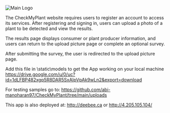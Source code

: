 ![Main Logo](https://github.com/abi-manoharan97/CheckMyPlant/blob/main/logo-black.png)


The CheckMyPlant website requires users to register an account to access its services. After registering and signing in, users can upload a photo of a plant to be detected and view the results. 

The results page displays consumer or plant producer information, and users can return to the upload picture page or complete an optional survey. 

After submitting the survey, the user is redirected to the upload picture page.




Add this file in \static\models to get the App working on your local machine 
https://drive.google.com/u/0/uc?id=1dLFBP482xgp5R8DAR5SxAIpVpAk9wLn2&export=download

For testing samples go to:
https://github.com/abi-manoharan97/CheckMyPlant/tree/main/uploads

This app is also deployed at: http://deebee.ca or http://4.205.105.104/
